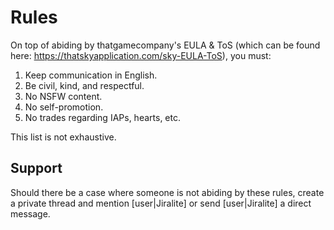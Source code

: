 # Rules

On top of abiding by thatgamecompany's EULA & ToS (which can be found here: https://thatskyapplication.com/sky-EULA-ToS), you must:
1. Keep communication in English.
2. Be civil, kind, and respectful.
3. No NSFW content.
4. No self-promotion.
5. No trades regarding IAPs, hearts, etc.

This list is not exhaustive.
## Support

Should there be a case where someone is not abiding by these rules, create a private thread and mention [user|Jiralite] or send [user|Jiralite] a direct message.
